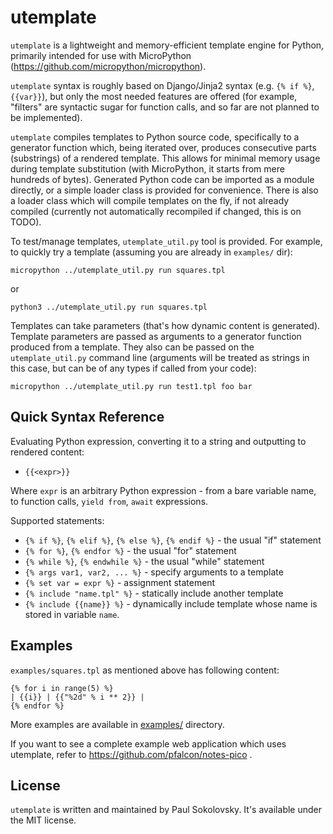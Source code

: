 utemplate
=========

`utemplate` is a lightweight and memory-efficient template engine for
Python, primarily intended for use with MicroPython
(https://github.com/micropython/micropython).

`utemplate` syntax is roughly based on Django/Jinja2 syntax (e.g.
`{% if %}`, `{{var}}`), but only the most needed features are offered
(for example, "filters" are syntactic sugar for function calls, and
so far are not planned to be implemented).

`utemplate` compiles templates to Python source code, specifically to
a generator function which, being iterated over, produces consecutive
parts (substrings) of a rendered template. This allows for minimal
memory usage during template substitution (with MicroPython, it starts
from mere hundreds of bytes). Generated Python code can be imported as
a module directly, or a simple loader class is provided for convenience.
There is also a loader class which will compile templates on the fly,
if not already compiled (currently not automatically recompiled if
changed, this is on TODO).

To test/manage templates, `utemplate_util.py` tool is provided. For
example, to quickly try a template (assuming you are already in
`examples/` dir):

    micropython ../utemplate_util.py run squares.tpl

or

    python3 ../utemplate_util.py run squares.tpl

Templates can take parameters (that's how dynamic content is generated).
Template parameters are passed as arguments to a generator function
produced from a template. They also can be passed on the `utemplate_util.py`
command line (arguments will be treated as strings in this case, but
can be of any types if called from your code):

    micropython ../utemplate_util.py run test1.tpl foo bar

Quick Syntax Reference
----------------------

Evaluating Python expression, converting it to a string and outputting to
rendered content:

* `{{<expr>}}`

Where `expr` is an arbitrary Python expression - from a bare variable name,
to function calls, `yield from`, `await` expressions.

Supported statements:

* `{% if %}`, `{% elif %}`, `{% else %}`, `{% endif %}` - the usual "if"
  statement
* `{% for %}`, `{% endfor %}` - the usual "for" statement
* `{% while %}`, `{% endwhile %}` - the usual "while" statement
* `{% args var1, var2, ... %}` - specify arguments to a template
* `{% set var = expr %}` - assignment statement
* `{% include "name.tpl" %}` - statically include another template
* `{% include {{name}} %}` - dynamically include template whose name is
  stored in variable `name`.

Examples
--------

`examples/squares.tpl` as mentioned above has following content:

```
{% for i in range(5) %}
| {{i}} | {{"%2d" % i ** 2}} |
{% endfor %}
```

More examples are available in [examples/](examples/) directory.

If you want to see a complete example web application which uses utemplate,
refer to https://github.com/pfalcon/notes-pico .

License
-------

`utemplate` is written and maintained by Paul Sokolovsky. It's available
under the MIT license.
